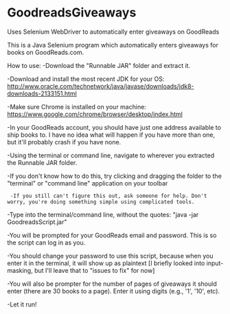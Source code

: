 # GoodreadsGiveaways
Uses Selenium WebDriver to automatically enter giveaways on GoodReads


This is a Java Selenium program which automatically enters giveaways for books on GoodReads.com.

How to use:
  -Download the "Runnable JAR" folder and extract it.
  
  -Download and install the most recent JDK for your OS: http://www.oracle.com/technetwork/java/javase/downloads/jdk8-downloads-2133151.html
  
  -Make sure Chrome is installed on your machine: https://www.google.com/chrome/browser/desktop/index.html
  
  -In your GoodReads account, you should have just one address available to ship books to. I have no idea what will happen if you have more than one, but it'll probably crash if you have none.
  
  
  
  -Using the terminal or command line, navigate to wherever you extracted the Runnable JAR folder.
  
  -If you don't know how to do this, try clicking and dragging the folder to the "terminal" or "command line" application on your toolbar
      
     -If you still can't figure this out, ask someone for help. Don't worry, you're doing something simple using complicated tools.

-Type into the terminal/command line, without the quotes: "java -jar GoodreadsScript.jar"
 
-You will be prompted for your GoodReads email and password. This is so the script can log in as you.

-You should change your password to use this script, because when you enter it in the terminal, it will show up as plaintext
[I briefly looked into input-masking, but I'll leave that to "issues to fix" for now]

-You will also be prompter for the number of pages of giveaways it should enter (there are 30 books to a page). Enter it using digits (e.g., '1', '10', etc).

-Let it run!

